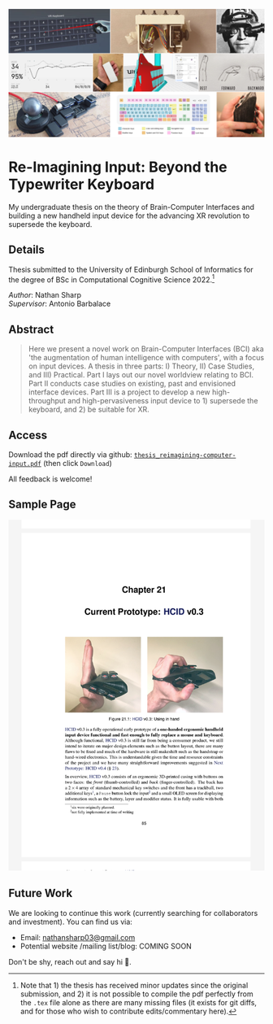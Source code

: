 <!-- TODOs
- [ ] add some emojis!
-->

<!-- Crop to be shorter.. -->
![Collage](images/project_collage2.png?raw=true "Collage of images collected and produced for the thesis")

<!-- [![read & comment - click here](https://img.shields.io/badge/read_%26_comment-click_here-EC1C24?style=for-the-badge&logo=Adobe+Acrobat+Reader&logoColor=white)](https://acrobat.adobe.com/link/review?uri=urn:aaid:scds:US:28e0608e-92b0-4c03-bbde-4edb06cecb87 "Read and comment with adobe acrobat (online)") -->

# Re-Imagining Input: Beyond the Typewriter Keyboard
My undergraduate thesis on the theory of Brain-Computer Interfaces and building a new handheld input device for the advancing XR revolution to supersede the keyboard.

## Details 
Thesis submitted to the University of Edinburgh School of Informatics for the degree of BSc in Computational Cognitive Science 2022.[^1]

[^1]: Note that 1) the thesis has received minor updates since the original submission, and 2) it is not possible to compile the pdf perfectly from the `.tex` file alone as there are many missing files (it exists for git diffs, and for those who wish to contribute edits/commentary here). 

_Author_: Nathan Sharp  
_Supervisor_: Antonio Barbalace

## Abstract
> Here we present a novel work on Brain-Computer Interfaces (BCI) aka 'the augmentation of human intelligence with computers', with a focus on input devices.
> A thesis in three parts: I) Theory, II) Case Studies, and III) Practical.
> Part I lays out our novel worldview relating to BCI.
> Part II conducts case studies on existing, past and envisioned interface devices.
> Part III is a project to develop a new high-throughput and high-pervasiveness input device to 1) supersede the keyboard, and 2) be suitable for XR.
 
## Access 
Download the pdf directly via github: [`thesis_reimagining-computer-input.pdf`](thesis_reimagining-computer-input.pdf) (then click `Download`)

All feedback is welcome!

## Sample Page
![Sample Page](images/sample_page2.png?raw=true)

## Future Work
We are looking to continue this work (currently searching for collaborators and investment). You can find  us via:
<!-- - Github: [Bodhi BCI](https://github.com/bodhiBCI) -->
- Email: nathansharp03@gmail.com
- Potential website /mailing list/blog: COMING SOON
 
Don't be shy, reach out and say hi :wave:.
